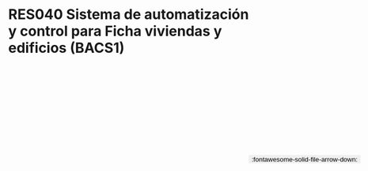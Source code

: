 
# RES040  Sistema de automatización y control para Ficha viviendas y edificios (BACS1)

<a href='../RES040  Sistema de automatización y control para Ficha viviendas y edificios (BACS1).pdf' download>
<button class='md-button -primary' 
id='download-btn' style="position: fixed; top: 10%; right: 20px; 
        transform: translateY(-50%); z-index: 1000;  border: none; ">
:fontawesome-solid-file-arrow-down: 
</button>
</a>

<div 
    id='../RES040  Sistema de automatización y control para Ficha viviendas y edificios (BACS1).pdf' 
    data-pdf-url='../RES040  Sistema de automatización y control para Ficha viviendas y edificios (BACS1).pdf'
    style=' width: 100%; height: auto;overflow: auto;'>
</div>

